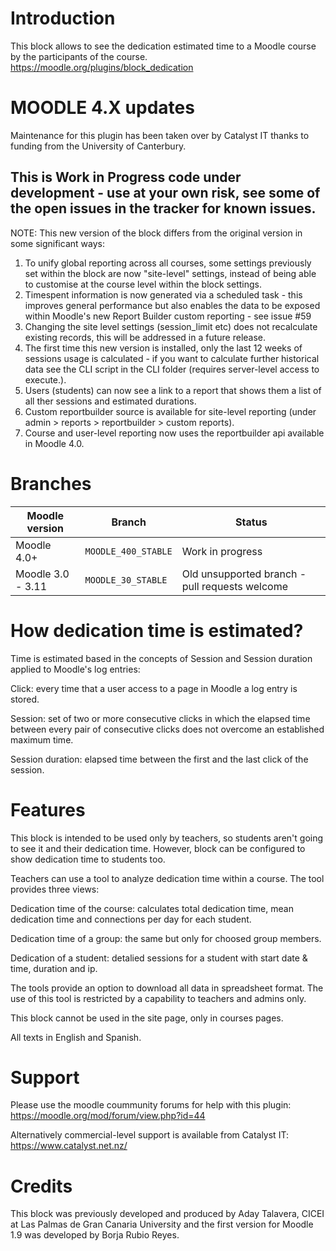 # Introduction

This block allows to see the dedication estimated time to a Moodle course by the participants of the course.
https://moodle.org/plugins/block_dedication

# MOODLE 4.X updates
Maintenance for this plugin has been taken over by Catalyst IT thanks to funding from the University of Canterbury.

## This is Work in Progress code under development - use at your own risk, see some of the open issues in the tracker for known issues.

NOTE: This new version of the block differs from the original version in some significant ways:
1. To unify global reporting across all courses, some settings previously set within the block are now "site-level" settings, instead of being able to customise at the course level within the block settings.
2. Timespent information is now generated via a scheduled task - this improves general performance but also enables the data to be exposed within Moodle's new Report Builder custom reporting - see issue #59
3. Changing the site level settings (session_limit etc) does not recalculate existing records, this will be addressed in a future release.
3. The first time this new version is installed, only the last 12 weeks of sessions usage is calculated - if you want to calculate further historical data see the CLI script in the CLI folder (requires server-level access to execute.).
4. Users (students) can now see a link to a report that shows them a list of all ther sessions and estimated durations.
5. Custom reportbuilder source is available for site-level reporting (under admin > reports > reportbuilder > custom reports).
6. Course and user-level reporting now uses the reportbuilder api available in Moodle 4.0.

# Branches

| Moodle version    | Branch             | Status |
| ----------------- | ------------------ | ------------------ |
| Moodle 4.0+       | `MOODLE_400_STABLE` | Work in progress |
| Moodle 3.0 - 3.11 | `MOODLE_30_STABLE` | Old unsupported branch - pull requests welcome |

# How dedication time is estimated?
Time is estimated based in the concepts of Session and Session duration applied
to Moodle's log entries:

  Click:
  every time that a user access to a page in Moodle a log entry is stored.

  Session:
  set of two or more consecutive clicks in which the elapsed time between every
  pair of consecutive clicks does not overcome an established maximum time.

  Session duration:
  elapsed time between the first and the last click of the session.

# Features

This block is intended to be used only by teachers, so students aren't going to
see it and their dedication time. However, block can be configured to show
dedication time to students too.

Teachers can use a tool to analyze dedication time within a course. The tool
provides three views:

  Dedication time of the course:
  calculates total dedication time, mean dedication time and connections per day
  for each student.

  Dedication time of a group:
  the same but only for choosed group members.

  Dedication of a student:
  detalied sessions for a student with start date & time, duration and ip.

The tools provide an option to download all data in spreadsheet format. The use
of this tool is restricted by a capability to teachers and admins only.

This block cannot be used in the site page, only in courses pages.

All texts in English and Spanish.

# Support
Please use the moodle coummunity forums for help with this plugin:
https://moodle.org/mod/forum/view.php?id=44

Alternatively commercial-level support is available from Catalyst IT:
https://www.catalyst.net.nz/

# Credits

This block was previously developed and produced by Aday Talavera, CICEI at Las Palmas de Gran Canaria University and the first version for Moodle 1.9 was developed by Borja Rubio Reyes.
